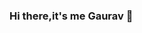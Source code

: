 ### Hi there,it's me Gaurav 👋

<!--
**codesgauravcom/codesgauravcom** is a ✨ _special_ ✨ repository because its `README.md` (this file) appears on your GitHub profile.

Here are some ideas to get you started:

- 🔭 I’m currently working on ...
- 🌱 I’m currently learning ...
- 👯 I’m looking to collaborate on ...
- 🤔 I’m looking for help with ...
- 💬 Ask me about ...
- 📫 How to reach me: ...(www.chauhangaurav9090@gmail.com)
- 😄 Pronouns: ...
- ⚡ Fun fact: ...
-->
